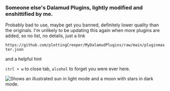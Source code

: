 ### Someone else's Dalamud Plugins, lightly modified and enshittified by me. 
Probably bad to use, maybe get you banned, definitely lower quality than the originals. I'm unlikely to be updating this again when more plugins are added, so no list, no details, just a link

`https://github.com/plottingCreeper/MyDalamudPlugins/raw/main/pluginmaster.json`

and a helpful hint

`ctrl + w` to close tab, `alcohol` to forget you were ever here.



<picture>
  <source media="(prefers-color-scheme: dark)" srcset="https://user-images.githubusercontent.com/25423296/163456776-7f95b81a-f1ed-45f7-b7ab-8fa810d529fa.png">
  <source media="(prefers-color-scheme: light)" srcset="https://user-images.githubusercontent.com/25423296/163456779-a8556205-d0a5-45e2-ac17-42d089e3c3f8.png">
  <img alt="Shows an illustrated sun in light mode and a moon with stars in dark mode." src="https://user-images.githubusercontent.com/25423296/163456779-a8556205-d0a5-45e2-ac17-42d089e3c3f8.png">
</picture>
